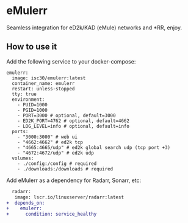 # eMulerr

Seamless integration for eD2k/KAD (eMule) networks and *RR, enjoy.

## How to use it

Add the following service to your docker-compose:

```
emulerr:
  image: isc30/emulerr:latest
  container_name: emulerr
  restart: unless-stopped
  tty: true
  environment:
    - PUID=1000
    - PGID=1000
    - PORT=3000 # optional, default=3000
    - ED2K_PORT=4762 # optional, default=4662
    - LOG_LEVEL=info # optional, default=info
  ports:
    - "3000:3000" # web ui
    - "4662:4662" # ed2k tcp
    - "4665:4665/udp" # ed2k global search udp (tcp port +3)
    - "4672:4672/udp" # ed2k udp
  volumes:
    - ./config:/config # required
    - ./downloads:/downloads # required
```

Add eMulerr as a dependency for Radarr, Sonarr, etc:

```diff
  radarr:
   image: lscr.io/linuxserver/radarr:latest
+  depends_on:
+    emulerr:
+      condition: service_healthy
```
